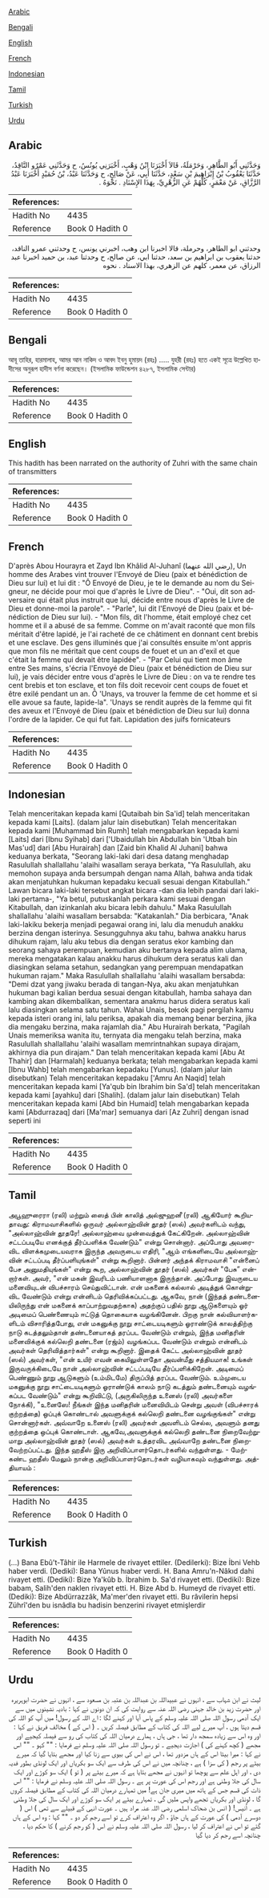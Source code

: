 [Arabic](#arabic)

[Bengali](#bengali)

[English](#english)

[French](#french)

[Indonesian](#indonesian)

[Tamil](#tamil)

[Turkish](#turkish)

[Urdu](#urdu)

## Arabic


<div dir="rtl" lang="ar" style={{fontSize:'larger',backgroundColor:'#f8f9fa',padding:20}}>
وَحَدَّثَنِي أَبُو الطَّاهِرِ، وَحَرْمَلَةُ، قَالاَ أَخْبَرَنَا ابْنُ وَهْبٍ، أَخْبَرَنِي يُونُسُ، ح وَحَدَّثَنِي عَمْرٌو النَّاقِدُ، حَدَّثَنَا يَعْقُوبُ بْنُ إِبْرَاهِيمَ بْنِ سَعْدٍ، حَدَّثَنَا أَبِي، عَنْ صَالِحٍ، ح وَحَدَّثَنَا عَبْدُ، بْنُ حُمَيْدٍ أَخْبَرَنَا عَبْدُ الرَّزَّاقِ، عَنْ مَعْمَرٍ، كُلُّهُمْ عَنِ الزُّهْرِيِّ، بِهَذَا الإِسْنَادِ ‏.‏ نَحْوَهُ ‏.‏
</div>
<div style={{backgroundColor:'#f8f9fa',padding:20, marginBottom: 10}}><table> <thead> <tr> <th>References:</th> <th></th> </tr> </thead> <tbody><tr><td>Hadith No</td><td>4435</td></tr><tr><td>Reference</td><td>Book 0 Hadith 0</td></tr></tbody></table></div>


<div dir="rtl" lang="ar" style={{fontSize:'larger',backgroundColor:'#f8f9fa',padding:20}}>
وحدثني ابو الطاهر، وحرملة، قالا اخبرنا ابن وهب، اخبرني يونس، ح وحدثني عمرو الناقد، حدثنا يعقوب بن ابراهيم بن سعد، حدثنا ابي، عن صالح، ح وحدثنا عبد، بن حميد اخبرنا عبد الرزاق، عن معمر، كلهم عن الزهري، بهذا الاسناد . نحوه
</div>
<div style={{backgroundColor:'#f8f9fa',padding:20, marginBottom: 10}}><table> <thead> <tr> <th>References:</th> <th></th> </tr> </thead> <tbody><tr><td>Hadith No</td><td>4435</td></tr><tr><td>Reference</td><td>Book 0 Hadith 0</td></tr></tbody></table></div>

## Bengali


<div dir="ltr" lang="bn" style={{fontSize:'larger',backgroundColor:'#f8f9fa',padding:20}}>
আবূ তাহির, হারমালাহ, আমর আন নাকিদ ও আবদ ইবনু হুমায়দ (রহঃ) ..... যুহরী (রহঃ) হতে একই সূত্রে উল্লেখিত হাদীসের অনুরূপ হাদীস বর্ণনা করেছেন। (ইসলামিক ফাউন্ডেশন ৪২৮৭, ইসলামিক সেন্টার)
</div>
<div style={{backgroundColor:'#f8f9fa',padding:20, marginBottom: 10}}><table> <thead> <tr> <th>References:</th> <th></th> </tr> </thead> <tbody><tr><td>Hadith No</td><td>4435</td></tr><tr><td>Reference</td><td>Book 0 Hadith 0</td></tr></tbody></table></div>

## English


<div dir="ltr" lang="en" style={{fontSize:'larger',backgroundColor:'#f8f9fa',padding:20}}>
This hadith has been narrated on the authority of Zuhri with the same chain of transmitters
</div>
<div style={{backgroundColor:'#f8f9fa',padding:20, marginBottom: 10}}><table> <thead> <tr> <th>References:</th> <th></th> </tr> </thead> <tbody><tr><td>Hadith No</td><td>4435</td></tr><tr><td>Reference</td><td>Book 0 Hadith 0</td></tr></tbody></table></div>

## French


<div dir="ltr" lang="fr" style={{fontSize:'larger',backgroundColor:'#f8f9fa',padding:20}}>
D'après Abou Hourayra et Zayd Ibn Khâlid Al-Juhanî (رضي الله عنهما), Un homme des Arabes vint trouver l'Envoyé de Dieu (paix et bénédiction de Dieu sur lui) et lui dit : "Ô Envoyé de Dieu, je te le demande au nom du Seigneur, ne décide pour moi que d'après le Livre de Dieu". - "Oui, dit son adversaire qui était plus instruit que lui, décide entre nous d'après le Livre de Dieu et donne-moi la parole". - "Parle", lui dit l'Envoyé de Dieu (paix et bénédiction de Dieu sur lui). - "Mon fils, dit l'homme, était employé chez cet homme et il a abusé de sa femme. Comme on m'avait raconté que mon fils méritait d'être lapidé, je l'ai racheté de ce châtiment en donnant cent brebis et une esclave. Des gens illuminés que j'ai consultés ensuite m'ont appris que mon fils ne méritait que cent coups de fouet et un an d'exil et que c'était la femme qui devait être lapidée". - "Par Celui qui tient mon âme entre Ses mains, s'écria l'Envoyé de Dieu (paix et bénédiction de Dieu sur lui), je vais décider entre vous d'après le Livre de Dieu : on va te rendre tes cent brebis et ton esclave, et ton fils doit recevoir cent coups de fouet et être exilé pendant un an. Ô 'Unays, va trouver la femme de cet homme et si elle avoue sa faute, lapide-la". 'Unays se rendit auprès de la femme qui fit des aveux et l'Envoyé de Dieu (paix et bénédiction de Dieu sur lui) donna l'ordre de la lapider. Ce qui fut fait. Lapidation des juifs fornicateurs
</div>
<div style={{backgroundColor:'#f8f9fa',padding:20, marginBottom: 10}}><table> <thead> <tr> <th>References:</th> <th></th> </tr> </thead> <tbody><tr><td>Hadith No</td><td>4435</td></tr><tr><td>Reference</td><td>Book 0 Hadith 0</td></tr></tbody></table></div>

## Indonesian


<div dir="ltr" lang="id" style={{fontSize:'larger',backgroundColor:'#f8f9fa',padding:20}}>
Telah menceritakan kepada kami [Qutaibah bin Sa'id] telah menceritakan kepada kami [Laits]. (dalam jalur lain disebutkan) Telah menceritakan kepada kami [Muhammad bin Rumh] telah mengabarkan kepada kami [Laits] dari [Ibnu Syihab] dari ['Ubaidullah bin Abdullah bin 'Utbah bin Mas'ud] dari [Abu Hurairah] dan [Zaid bin Khalid Al Juhani] bahwa keduanya berkata, "Seorang laki-laki dari desa datang menghadap Rasulullah shallallahu 'alaihi wasallam seraya berkata, "Ya Rasulullah, aku memohon supaya anda bersumpah dengan nama Allah, bahwa anda tidak akan menjatuhkan hukuman kepadaku kecuali sesuai dengan Kitabullah." Lawan bicara laki-laki tersebut angkat bicara -dan dia lebih pandai dari laki-laki pertama-, "Ya betul, putuskanlah perkara kami sesuai dengan Kitabullah, dan izinkanlah aku bicara lebih dahulu." Maka Rasulullah shallallahu 'alaihi wasallam bersabda: "Katakanlah." Dia berbicara, "Anak laki-lakiku bekerja menjadi pegawai orang ini, lalu dia menuduh anakku berzina dengan isterinya. Sesungguhnya aku tahu, bahwa anakku harus dihukum rajam, lalu aku tebus dia dengan seratus ekor kambing dan seorang sahaya perempuan, kemudian aku bertanya kepada alim ulama, mereka mengatakan kalau anakku harus dihukum dera seratus kali dan diasingkan selama setahun, sedangkan yang perempuan mendapatkan hukuman rajam." Maka Rasulullah shallallahu 'alaihi wasallam bersabda: "Demi dzat yang jiwaku berada di tangan-Nya, aku akan menjatuhkan hukuman bagi kalian berdua sesuai dengan kitabullah, hamba sahaya dan kambing akan dikembalikan, sementara anakmu harus didera seratus kali lalu diasingkan selama satu tahun. Wahai Unais, besok pagi pergilah kamu kepada isteri orang ini, lalu periksa, apakah dia memang benar berzina, jika dia mengaku berzina, maka rajamlah dia." Abu Hurairah berkata, "Pagilah Unais memeriksa wanita itu, ternyata dia mengaku telah berzina, maka Rasulullah shallallahu 'alaihi wasallam memrintnahkan supaya dirajam, akhirnya dia pun dirajam." Dan telah menceritakan kepada kami [Abu At Thahir] dan [Harmalah] keduanya berkata; telah mengabarkan kepada kami [Ibnu Wahb] telah mengabarkan kepadaku [Yunus]. (dalam jalur lain disebutkan) Telah menceritakan kepadaku ['Amru An Naqid] telah menceritakan kepada kami [Ya'qub bin Ibrahim bin Sa'd] telah menceritakan kepada kami [ayahku] dari [Shalih]. (dalam jalur lain disebutkan) Telah menceritakan kepada kami [Abd bin Humaid] telah mengabarkan kepada kami [Abdurrazaq] dari [Ma'mar] semuanya dari [Az Zuhri] dengan isnad seperti ini
</div>
<div style={{backgroundColor:'#f8f9fa',padding:20, marginBottom: 10}}><table> <thead> <tr> <th>References:</th> <th></th> </tr> </thead> <tbody><tr><td>Hadith No</td><td>4435</td></tr><tr><td>Reference</td><td>Book 0 Hadith 0</td></tr></tbody></table></div>

## Tamil


<div dir="ltr" lang="ta" style={{fontSize:'larger',backgroundColor:'#f8f9fa',padding:20}}>
அபூஹுரைரா (ரலி) மற்றும் ஸைத் பின் காலித் அல்ஜுஹனீ (ரலி) ஆகியோர் கூறியதாவது: கிராமவாசிகளில் ஒருவர் அல்லாஹ்வின் தூதர் (ஸல்) அவர்களிடம் வந்து, "அல்லாஹ்வின் தூதரே! அல்லாஹ்வை முன்வைத்துக் கேட்கிறேன். அல்லாஹ்வின் சட்டப்படியே எனக்குத் தீர்ப்பளிக்க வேண்டும்" என்று சொன்னார். அப்போது அவரைவிட விளக்கமுடையவராக இருந்த அவருடைய எதிரி, "ஆம் எங்களிடையே அல்லாஹ்வின் சட்டப்படி தீர்ப்பளியுங்கள்" என்று கூறினார். பின்னர் அந்தக் கிராமவாசி "என்னைப் பேச அனுமதியுங்கள்" என்று கூற, அல்லாஹ்வின் தூதர் (ஸல்) அவர்கள் "பேசு” என்றார்கள். அவர், "என் மகன் இவரிடம் பணியாளனாக இருந்தான். அப்போது இவருடைய மனைவியுடன் விபச்சாரம் செய்துவிட்டான். என் மகனைக் கல்லால் அடித்துக் கொன்றுவிட வேண்டும் என்று என்னிடம் தெரிவிக்கப்பட்டது. ஆகவே, நான் (இந்தத் தண்டனையிலிருந்து என் மகனைக் காப்பாற்றுவதற்காக) அதற்குப் பதில் நூறு ஆடுகளையும் ஓர் அடிமைப் பெண்ணையும் ஈட்டுத் தொகையாக வழங்கினேன். பிறகு நான் கல்வியாளர்களிடம் விசாரித்தபோது, என் மகனுக்கு நூறு சாட்டையடிகளும் ஓராண்டுக் காலத்திற்கு நாடு கடத்தலும்தான் தண்டனையாகத் தரப்பட வேண்டும் என்றும், இந்த மனிதரின் மனைவிக்குக் கல்லெறி தண்டனை (ரஜ்ம்) வழங்கப்பட வேண்டும் என்றும் என்னிடம் அவர்கள் தெரிவித்தார்கள்" என்று கூறினார். இதைக் கேட்ட அல்லாஹ்வின் தூதர் (ஸல்) அவர்கள், "என் உயிர் எவன் கையிலுள்ளதோ அவன்மீது சத்தியமாக! உங்கள் இருவருக்கிடையே நான் அல்லாஹ்வின் சட்டப்படியே தீர்ப்பளிக்கிறேன். அடிமைப் பெண்ணும் நூறு ஆடுகளும் (உம்மிடமே) திருப்பித் தரப்பட வேண்டும். உம்முடைய மகனுக்கு நூறு சாட்டையடிகளும் ஓராண்டுக் காலம் நாடு கடத்தும் தண்டனையும் வழங்கப்பட வேண்டும்" என்று கூறிவிட்டு, (அருகிலிருந்த உனைஸ் (ரலி) அவர்களை நோக்கி), "உனைஸே! நீங்கள் இந்த மனிதரின் மனைவியிடம் சென்று அவள் (விபச்சாரக் குற்றத்தை) ஒப்புக் கொண்டால் அவளுக்குக் கல்லெறி தண்டனை வழங்குங்கள்" என்று சொன்னார்கள். அவ்வாறே உனைஸ் (ரலி) அவர்கள் அவளிடம் செல்ல, அவளும் தனது குற்றத்தை ஒப்புக் கொண்டாள். ஆகவே,அவளுக்குக் கல்லெறி தண்டனை நிறைவேற்றுமாறு அல்லாஹ்வின் தூதர் (ஸல்) அவர்கள் உத்தரவிட அவ்வாறே தண்டனை நிறைவேற்றப்பட்டது. இந்த ஹதீஸ் இரு அறிவிப்பாளர்தொடர்களில் வந்துள்ளது. - மேற்கண்ட ஹதீஸ் மேலும் நான்கு அறிவிப்பாளர்தொடர்கள் வழியாகவும் வந்துள்ளது. அத்தியாயம் :
</div>
<div style={{backgroundColor:'#f8f9fa',padding:20, marginBottom: 10}}><table> <thead> <tr> <th>References:</th> <th></th> </tr> </thead> <tbody><tr><td>Hadith No</td><td>4435</td></tr><tr><td>Reference</td><td>Book 0 Hadith 0</td></tr></tbody></table></div>

## Turkish


<div dir="ltr" lang="tr" style={{fontSize:'larger',backgroundColor:'#f8f9fa',padding:20}}>
(…) Bana Ebû't-Tâhir ile Harmele de rivayet ettiler. (Dedilerki): Bize İbni Vehb haber verdi. (Dediki): Bana Yûnus hıaber verdi. H. Bana Amru'n-Nâkıd dahi rivayet etti. (Dediki): Bize Ya'kûb b. İbrahim b. Sa'd rivayet etti. (Dediki): Bize babam, Salih'den naklen rivayet etti. H. Bize Abd b. Humeyd de rivayet etti. (Dediki): Bize Abdürrazzâk, Ma'mer'den rivayet etti. Bu râvilerin hepsi Zührî'den bu isnâdla bu hadisin benzerini rivayet etmişlerdir
</div>
<div style={{backgroundColor:'#f8f9fa',padding:20, marginBottom: 10}}><table> <thead> <tr> <th>References:</th> <th></th> </tr> </thead> <tbody><tr><td>Hadith No</td><td>4435</td></tr><tr><td>Reference</td><td>Book 0 Hadith 0</td></tr></tbody></table></div>

## Urdu


<div dir="rtl" lang="ur" style={{fontSize:'larger',backgroundColor:'#f8f9fa',padding:20}}>
لیث نے ابن شہاب سے ، انہوں نے عبیداللہ بن عبداللہ بن عتبہ بن مسعود سے ، انہوں نے حضرت ابوہریرہ اور حضرت زید بن خالد جہنی رضی اللہ عنہ سے روایت کی کہ ان دونوں نے کہا : بادیہ نشینوں میں سے ایک آدمی رسول اللہ صلی اللہ علیہ وسلم کے پاس آیا اور کہنے لگا : اے اللہ کے رسول! میں آپ کو اللہ کی قسم دیتا ہوں ، آپ میرے لیے اللہ کی کتاب کے مطابق فیصلہ کریں ۔ ( اس کے ) مخالف فریق نے کہا : اور وہ اس سے زیادہ سمجھ دار تھا ، جی ہاں ، ہمارے درمیان اللہ کی کتاب کی رو سے فیصلہ کیجیے اور مجھے ( کچھ کہنے کی ) اجازت دیجیے ۔ تو رسول اللہ صلی اللہ علیہ وسلم نے فرمایا : "" کہو ۔ "" اس نے کہا : میرا بیٹا اس کے ہاں مزدور تھا ، اس نے اس کی بیوی سے زنا کیا اور مجھے بتایا گیا کہ میرے بیٹے پر رجم ( کی سزا ) ہے ، چنانچہ میں نے اس کی طرف سے ایک سو بکریاں اور ایک لونڈی بطور فدیہ دی ، اور اہل علم سے پوچھا تو انہوں نے مجھے بتایا ہے کہ میرے بیٹے پر ( تو ) ایک سو کوڑے اور ایک سال کی جلا وطنی ہے اور رجم اس کی عورت پر ہے ۔ رسول اللہ صلی اللہ علیہ وسلم نے فرمایا : "" اس ذات کی قسم جس کے ہاتھ میں میری جان ہے! میں تمہارے درمیان اللہ کی کتاب کے مطابق فیصلہ کروں گا ، لونڈی اور بکریاں تجھے واپس ملیں گی ، تمہارے بیٹے پر ایک سو کوڑے اور ایک سال کی جلا وطنی ہے ۔ اُنیس! ( انس بن ضحاک اسلمی رضی اللہ عنہ مراد ہیں ۔ عورت انہی کے قبیلے سے تھی ) اس ( دوسرے آدمی ) کی عورت کے ہاں جاؤ ، اگر وہ اعتراف کرے تو اسے رجم کر دو ۔ "" کہا : وہ اس کے ہاں گئے تو اس نے اعتراف کر لیا ، رسول اللہ صلی اللہ علیہ وسلم نے اس ( کو رجم کرنے ) کا حکم دیا ، چنانچہ اسے رجم کر دیا گیا
</div>
<div style={{backgroundColor:'#f8f9fa',padding:20, marginBottom: 10}}><table> <thead> <tr> <th>References:</th> <th></th> </tr> </thead> <tbody><tr><td>Hadith No</td><td>4435</td></tr><tr><td>Reference</td><td>Book 0 Hadith 0</td></tr></tbody></table></div>